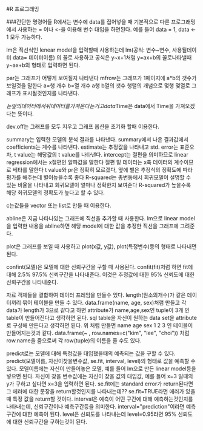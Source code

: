 #R 프로그래밍

###간단한 명령어들
R에서는 변수에 data를 집어넣을 때 기본적으로 다른 프로그래밍에서 사용하는 = 이나 <-을 이용해 변수 대입을 하면된다.
예를 들어 data = 1, data <- 1 모두 가능하다.

lm은 직선식인 lenear model을 입력할때 사용하는데 lm(공식: 변수~변수, 사용될데이터 data= 데이터이름) 의 꼴로 사용하고
공식은 y~x+1처럼 y=ax+b의 꼴로나타낼때 y~ax+b의 형태로 입력하면 된다.

par는 그래프가 어떻게 보여질지 나타낸다 mfrow는 그래프가 1페이지에 a*b의 갯수가 보일것을 말한다
a=행 개수 b=열 개수 a행 b열의 갯수 행렬의 개념으로 몇행 몇열로 그래프가 표시될것인지를 나타낸다.

$는 앞의 데이터에서 뒤 데이터를 가져온다는거고 data$Time은 data에서 Time을 가져오겠다는 뜻이다.

dev.off는 그래프를 모두 지우고 그래프 옵션을 초기화 할때 이용한다.

summary는 입력한 모델의 분석 결과를 나타낸다.
summary에서 나온 결과값에서 coefficients는 계수를 나타낸다.
estimate는 추정값을 나타내고 std. error는 표준오차, t value는 해당값의 t value를 나타낸다.
intercept는 절편을 의미하므로 linear regression에서는 x절편인 알파값을 말한다
절편 밑 데이터는 x축 데이터의 계수이므로 베타를 말한다
t value와 pr은 정확히 모르겠다, 옆에 별은 추정식의 정확도에 따라 평가를 해주는데 별이높을수록 좋다
R-squared는 총변동에서 회귀모델이 설명할 수 있는 비율을 나타내고 회귀모델이 얼마나 정확한지 보여준다
R-squared가 높을수록 해당 회귀모델의 정확도가 높다고 할 수 있다.

c는값들을 vector 또는 list로 만들 때 이용한다.

abline은 지금 나타나있는 그래프에 직선을 추가할 때 사용한다.
lm으로 linear model을 입력한 내용을 abline하면 해당 model에 대한 값을 추정한 직선을 그래프에 그려준다.

plot은 그래프를 보일 때 사용하고 plot(x값, y값), plot(특정변수)등의 형태로 나타내면 된다.

confint(모델)은 모델에 대한 신뢰구간을 구할 때 사용된다.
confit(fit)처럼 하면 fit에 대해 2.5% 97.5% 신뢰구간을 나타내준다.
이것은 추정값에 대한 95% 신뢰도에 대한 신뢰구간을 나타내준다.

자료 객체들을 결합하여 데이터 프레임을 만들수 있다.
length(원소의개수)가 같은 데이터끼리 묶어 테이블을 만들 수 있다.
data.frame(name, age, sex)처럼 만들고 각 data가 length가 3으로 같다고 하면
attribute가 name,age,sex인 tuple이 3개 인 table이 만들어진다고 생각하면 된다.
sql table을 자신이 원하는 data set을 attribute로 구성해 만든다고 생각하면 된다.
위 처럼 만들면
    name    age sex
1
2
3                               인 테이블이 만들어지는것과 같다.
data.frame(~ , row.names=c("kim", "lee", "choi")) 처럼 row.name을 줌으로써 각 row(tuple)의 이름을 줄 수도 있다.

predict로는 모델에 대해 특정값을 대입했을때의 예측되는 값을 구할 수 있다.
predict(모델이름, 자신이찾을변수값, se.fit, interval, level)의 형태로 값을 예측할 수 있다.
모델이름에는 자신이 만들어놓은 모델, 예를 들어 lm으로 만든 linear model등을 넣으면 된다.
자신이 찾을 변수값에는 자신이 찾을 값의 대입값, 예를 들어 x=3 일때의 y가 구하고 싶다면 x=3을 입력하면 된다.
se.fit에는 standard error가 return된다면 그 에러에 대한 문장을 return할것인지를 나타내는데?? se.fit=TRUE라면 에러가 있을때 특정 값을 return할 것이다.
interval은 예측이 어떤 구간에 대해 예측하는것인지를 나타내는데, 신뢰구간이나 예측구간등을 의미한다. interval="prediction"이라면 예측구간에 대한 예측이 된다.
level은 신뢰도를 나타내는데 level=0.95라면 95% 신뢰도에 대한 신뢰구간을 구하는것이 된다.
